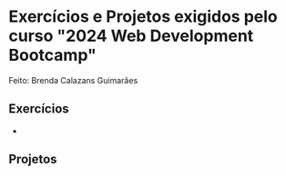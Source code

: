 # Exercícios e Projetos exigidos pelo curso "2024 Web Development Bootcamp"

Feito: Brenda Calazans Guimarães

## Exercícios
* 

## Projetos
